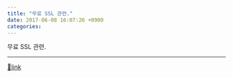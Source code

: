 ```yaml
---
title: "무료 SSL 관련."
date: 2017-06-08 16:07:26 +0900
categories: 
---
```

  

무료 SSL 관련.



  ***
[🔗link](http://www.mins01.com/mh/tech/read/1092)